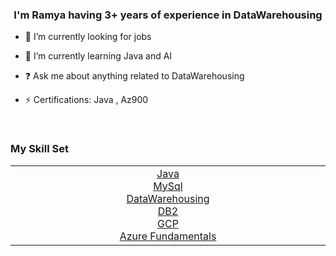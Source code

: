 
### <div align="center">I'm Ramya having 3+ years of experience in DataWarehousing </div>  
  

- 🔭 I’m currently looking for jobs
  

- 🌱 I’m currently learning Java and AI 
  

- ❓ Ask me about anything related to DataWarehousing  
  

- ⚡ Certifications: Java , Az900 
  

<br/>  

### <div align="Left">   My Skill Set  </div>
<table><tr><td valign="top" width="33%">



<div align="center">  
<a href="https://www.java.com/en/download/help/whatis_java.html" target="_blank"> Java</a> <br/>
<a href="https://www.mysql.com" target="_blank"> MySql</a> </br>
  <a href="https://en.wikipedia.org/wiki/Data_warehouse"> DataWarehousing</a></br>
   <a href="https://en.wikipedia.org/wiki/IBM_Db2"> DB2</a></br>
     <a href ="https://cloud.google.com/free?utm_source=google&utm_medium=cpc&utm_campaign=japac-IN-all-en-dr-bkws-all-all-trial-e-dr-1009882&utm_content=text-ad-none-none-DEV_c-CRE_602265494289-ADGP_Hybrid%20%7C%20BKWS%20-%20EXA%20%7C%20Txt%20~%20GCP_General_core%20brand_main-KWID_43700071544383203-aud-1640178259900%3Akwd-87853815-userloc_9018845&utm_term=KW_gcp-ST_gcp&gclid=Cj0KCQiAm5ycBhCXARIsAPldzoUNlNgZgyun0GO7CqkcBxfEhs06JwGc_L8qlMe1W9FnhjB28yM3YTcaAtHEEALw_wcB&gclsrc=aw.ds"> GCP</a></br>
       <a href = "https://learn.microsoft.com/en-us/certifications/exams/az-900">Azure Fundamentals</a></br>
  
  </div>


  
